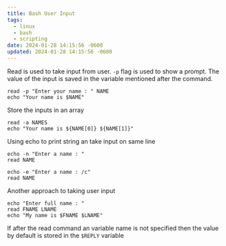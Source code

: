 ```yaml
---
title: Bash User Input
tags:
  - linux
  - bash
  - scripting
date: 2024-01-28 14:15:56 -0600
updated: 2024-01-28 14:15:56 -0600
---
```


Read is used to take input from user. `-p` flag is used to show a prompt. The value of the input is saved in the variable mentioned after the command.

````shell
read -p "Enter your name : " NAME
echo "Your name is $NAME"
````

Store the inputs in an array

````shell
read -a NAMES
echo "Your name is ${NAME[0]} ${NAME[1]}"
````

Using echo to print string an take input on same line

````shell
echo -n "Enter a name : "
read NAME

echo -e "Enter a name : /c"
read NAME
````

Another approach to taking user input

````shell
echo "Enter full name : "
read FNAME LNAME
echo "My name is $FNAME $LNAME"
````

If after the read command an variable name is not specified then the value by default is stored in the `$REPLY` variable
